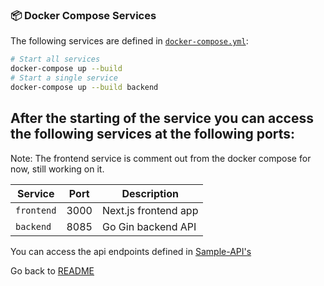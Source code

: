 ### 📦 Docker Compose Services

The following services are defined in [`docker-compose.yml`](../docker-compose.yml):

```bash
# Start all services
docker-compose up --build
# Start a single service
docker-compose up --build backend
```

## After the starting of the service you can access the following services at the following ports:

Note: The frontend service is comment out from the docker compose for now, still working on it.

| Service    | Port | Description          |
| ---------- | ---- | -------------------- |
| `frontend` | 3000 | Next.js frontend app |
| `backend`  | 8085 | Go Gin backend API   |

You can access the api endpoints defined in [Sample-API's](./api/curl_examples.md)

Go back to [README](./../README.md)
